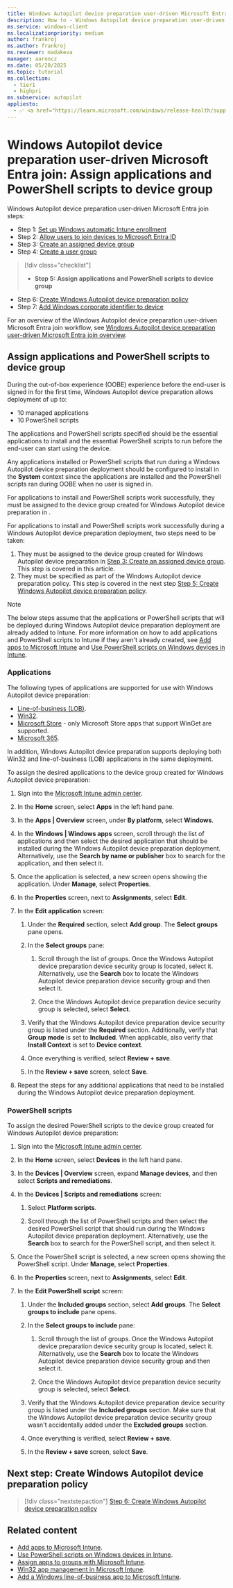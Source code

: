 ```yaml
---
title: Windows Autopilot device preparation user-driven Microsoft Entra join - Step 5 of 7 - Assign applications and PowerShell scripts to device group
description: How to - Windows Autopilot device preparation user-driven Microsoft Entra join - Step 5 of 7 - Assign applications and PowerShell scripts to device group.
ms.service: windows-client
ms.localizationpriority: medium
author: frankroj
ms.author: frankroj
ms.reviewer: madakeva
manager: aaroncz
ms.date: 05/20/2025
ms.topic: tutorial
ms.collection:
  - tier1
  - highpri
ms.subservice: autopilot
appliesto:
  - ✅ <a href="https://learn.microsoft.com/windows/release-health/supported-versions-windows-client" target="_blank">Windows 11</a>
---
```


# Windows Autopilot device preparation user-driven Microsoft Entra join: Assign applications and PowerShell scripts to device group

Windows Autopilot device preparation user-driven Microsoft Entra join steps:

- Step 1: [Set up Windows automatic Intune enrollment](entra-join-automatic-enrollment.md)
- Step 2: [Allow users to join devices to Microsoft Entra ID](entra-join-allow-users-to-join.md)
- Step 3: [Create an assigned device group](entra-join-device-group.md)
- Step 4: [Create a user group](entra-join-user-group.md)

> [!div class="checklist"]
>
> - **Step 5: Assign applications and PowerShell scripts to device group**

- Step 6: [Create Windows Autopilot device preparation policy](entra-join-autopilot-policy.md)
- Step 7: [Add Windows corporate identifier to device](entra-join-corporate-identifier.md)

For an overview of the Windows Autopilot device preparation user-driven Microsoft Entra join workflow, see [Windows Autopilot device preparation user-driven Microsoft Entra join overview](entra-join-workflow.md#workflow).

## Assign applications and PowerShell scripts to device group

During the out-of-box experience (OOBE) experience before the end-user is signed in for the first time, Windows Autopilot device preparation allows deployment of up to:

- 10 managed applications
- 10 PowerShell scripts

The applications and PowerShell scripts specified should be the essential applications to install and the essential PowerShell scripts to run before the end-user can start using the device.

Any applications installed or PowerShell scripts that run during a Windows Autopilot device preparation deployment should be configured to install in the **System** context since the applications are installed and the PowerShell scripts ran during OOBE when no user is signed in.

For applications to install and PowerShell scripts work successfully, they must be assigned to the device group created for Windows Autopilot device preparation in .

For applications to install and PowerShell scripts work successfully during a Windows Autopilot device preparation deployment, two steps need to be taken:

1. They must be assigned to the device group created for Windows Autopilot device preparation in [Step 3: Create an assigned device group](entra-join-device-group.md). This step is covered in this article.
2. They must be specified as part of the Windows Autopilot device preparation policy. This step is covered in the next step [Step 5: Create Windows Autopilot device preparation policy](entra-join-autopilot-policy.md).

> [!NOTE]
>
> The below steps assume that the applications or PowerShell scripts that will be deployed during Windows Autopilot device preparation deployment are already added to Intune. For more information on how to add applications and PowerShell scripts to Intune if they aren't already created, see [Add apps to Microsoft Intune](/mem/intune-service/apps/apps-add) and [Use PowerShell scripts on Windows devices in Intune](/mem/intune-service/apps/intune-management-extension).

### Applications

The following types of applications are supported for use with Windows Autopilot device preparation:

- [Line-of-business (LOB)](/mem/intune-service/apps/lob-apps-windows).
- [Win32](/mem/intune-service/apps/apps-win32-prepare).
- [Microsoft Store](/mem/intune-service/apps/store-apps-microsoft) - only Microsoft Store apps that support WinGet are supported.
- [Microsoft 365](/mem/intune-service/apps/apps-add-office365).

In addition, Windows Autopilot device preparation supports deploying both Win32 and line-of-business (LOB) applications in the same deployment.

To assign the desired applications to the device group created for Windows Autopilot device preparation:

1. Sign into the [Microsoft Intune admin center](https://go.microsoft.com/fwlink/?linkid=2109431).

1. In the **Home** screen, select **Apps** in the left hand pane.

1. In the **Apps | Overview** screen, under **By platform**, select **Windows**.

1. In the **Windows | Windows apps** screen, scroll through the list of applications and then select the desired application that should be installed during the Windows Autopilot device preparation deployment. Alternatively, use the **Search by name or publisher** box to search for the application, and then select it.

1. Once the application is selected, a new screen opens showing the application. Under **Manage**, select **Properties**.

1. In the **Properties** screen, next to **Assignments**, select **Edit**.

1. In the **Edit application** screen:

   1. Under the **Required** section, select **Add group**. The **Select groups** pane opens.

   1. In the **Select groups** pane:

      1. Scroll through the list of groups. Once the Windows Autopilot device preparation device security group is located, select it. Alternatively, use the **Search** box to locate the Windows Autopilot device preparation device security group and then select it.

      1. Once the Windows Autopilot device preparation device security group is selected, select **Select**.

   1. Verify that the Windows Autopilot device preparation device security group is listed under the **Required** section. Additionally, verify that **Group mode** is set to **Included**. When applicable, also verify that **Install Context** is set to **Device context**.

   1. Once everything is verified, select **Review + save**.

   1. In the **Review + save** screen, select **Save**.

1. Repeat the steps for any additional applications that need to be installed during the Windows Autopilot device preparation deployment.

### PowerShell scripts

To assign the desired PowerShell scripts to the device group created for Windows Autopilot device preparation:

1. Sign into the [Microsoft Intune admin center](https://go.microsoft.com/fwlink/?linkid=2109431).

1. In the **Home** screen, select **Devices** in the left hand pane.

1. In the **Devices | Overview** screen, expand **Manage devices**, and then select **Scripts and remediations**.

1. In the **Devices | Scripts and remediations** screen:

   1. Select **Platform scripts**.

   1. Scroll through the list of PowerShell scripts and then select the desired PowerShell script that should run during the Windows Autopilot device preparation deployment. Alternatively, use the **Search** box to search for the PowerShell script, and then select it.

1. Once the PowerShell script is selected, a new screen opens showing the PowerShell script. Under **Manage**, select **Properties**.

1. In the **Properties** screen, next to **Assignments**, select **Edit**.

1. In the **Edit PowerShell script** screen:

   1. Under the **Included groups** section, select **Add groups**. The **Select groups to include** pane opens.

   1. In the **Select groups to include** pane:

      1. Scroll through the list of groups. Once the Windows Autopilot device preparation device security group is located, select it. Alternatively, use the **Search** box to locate the Windows Autopilot device preparation device security group and then select it.

      1. Once the Windows Autopilot device preparation device security group is selected, select **Select**.

   1. Verify that the Windows Autopilot device preparation device security group is listed under the **Included groups** section. Make sure that the Windows Autopilot device preparation device security group wasn't accidentally added under the **Excluded groups** section.

   1. Once everything is verified, select **Review + save**.

   1. In the **Review + save** screen, select **Save**.

## Next step: Create Windows Autopilot device preparation policy

> [!div class="nextstepaction"]
> [Step 6: Create Windows Autopilot device preparation policy](entra-join-autopilot-policy.md)

## Related content

- [Add apps to Microsoft Intune](/mem/intune-service/apps/apps-add).
- [Use PowerShell scripts on Windows devices in Intune](/mem/intune-service/apps/intune-management-extension).
- [Assign apps to groups with Microsoft Intune](/mem/intune-service/apps/apps-deploy).
- [Win32 app management in Microsoft Intune](/mem/intune-service/apps/apps-win32-app-management).
- [Add a Windows line-of-business app to Microsoft Intune](/mem/intune-service/apps/lob-apps-windows).
